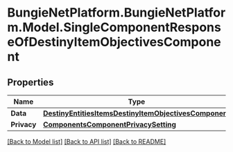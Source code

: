 # BungieNetPlatform.BungieNetPlatform.Model.SingleComponentResponseOfDestinyItemObjectivesComponent
## Properties

Name | Type | Description | Notes
------------ | ------------- | ------------- | -------------
**Data** | [**DestinyEntitiesItemsDestinyItemObjectivesComponent**](DestinyEntitiesItemsDestinyItemObjectivesComponent.md) |  | [optional] 
**Privacy** | [**ComponentsComponentPrivacySetting**](ComponentsComponentPrivacySetting.md) |  | [optional] 

[[Back to Model list]](../README.md#documentation-for-models) [[Back to API list]](../README.md#documentation-for-api-endpoints) [[Back to README]](../README.md)

